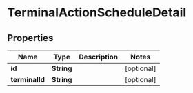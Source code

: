 

# TerminalActionScheduleDetail


## Properties

Name | Type | Description | Notes
------------ | ------------- | ------------- | -------------
**id** | **String** |  |  [optional]
**terminalId** | **String** |  |  [optional]



